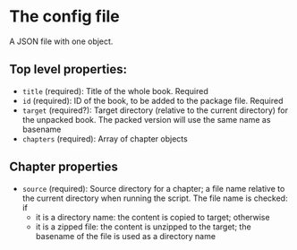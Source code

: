 # The config file

A JSON file with one object.

## Top level properties:

* `title` (required): Title of the whole book. Required
* `id` (required): ID of the book, to be added to the package file. Required
* `target` (required?): Target directory (relative to the current directory) for the unpacked book. The packed version will use the same name as basename
*  `chapters` (required): Array of chapter objects

## Chapter properties

* `source` (required): Source directory for a chapter; a file name relative to the current directory when running the script. The file name is checked: if
  * it is a directory name: the content is copied to target; otherwise
  * it is a zipped file: the content is unzipped to the target; the basename of the file is used as a directory name
 